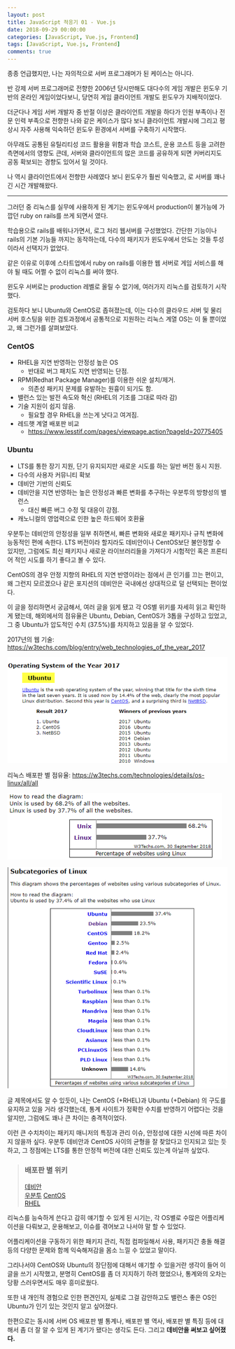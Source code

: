 ```yaml
---
layout: post
title: JavaScript 적응기 01 - Vue.js
date: 2018-09-29 00:00:00
categories: [JavaScript, Vue.js, Frontend]
tags: [JavaScript, Vue.js, Frontend]
comments: true
---
```


종종 언급했지만, 나는 자의적으로 서버 프로그래머가 된 케이스는 아니다.

반 강제 서버 프로그래머로 전향한 2006년 당시만해도 대다수의 게임 개발은 윈도우 기반의 온라인 게임이었다보니, 당연히 게임 클라이언트 개발도 윈도우가 지배적이었다. 

더군다나 게임 서버 개발자 중 반절 이상은 클라이언트 개발을 하다가 인원 부족이나 전문 인력 부족으로 전향한 나와 같은 케이스가 많다 보니 클라이언트 개발시에 그리고 평상시 자주 사용해 익숙하던 윈도우 환경에서 서버를 구축하기 시작했다.

아무래도 공통된 유틸리티성 코드 활용을 위함과 학습 코스트, 운용 코스트 등을 고려한 측면에서의 영향도 큰데, 서버와 클라이언트의 많은 코드를 공유하게 되면 커버리지도 공동 확보되는 경향도 있어서 일 것이다.

나 역시 클라이언트에서 전향한 사례였다 보니 윈도우가 훨씬 익숙했고, 로 서버를 꽤나 긴 시간 개발해왔다. 

---

그러던 중 리눅스를 실무에 사용하게 된 계기는 윈도우에서 production이 불가능에 가깝던 ruby on rails를 쓰게 되면서 였다.

학습용으로 rails를 배워나가면서, 로그 처리 웹서버를 구성했었다. 간단한 기능이나 rails의 기본 기능들 까지는 동작하는데, 다수의 패키지가 윈도우에서 안도는 것들 투성이라서 선택지가 없었다.

같은 이유로 이후에 스타트업에서 ruby on rails를 이용한 웹 서버로 게임 서비스를 해야 될 때도 어쩔 수 없이 리눅스를 써야 했다.

윈도우 서버로는 production 레벨로 올릴 수 없기에, 여러가지 리눅스를 검토하기 시작했다.

검토하다 보니 Ubuntu와 CentOS로 좁혀졌는데, 이는 다수의 클라우드 서버 및 물리 서버 호스팅을 위한 검토과정에서 공통적으로 지원하는 리눅스 계열 OS는 이 둘 뿐이었고, 왜 그런가를 살펴보았다.

### CentOS
* RHEL을 지연 반영하는 안정성 높은 OS
    * 반대로 버그 패치도 지연 반영되는 단점.
* RPM(Redhat Package Manager)를 이용한 쉬운 설치/제거.
    * 의존성 패키지 문제를 유발하는 원흉이 되기도 함.
* 밸런스 있는 발전 속도와 혁신 (RHEL의 기조를 그대로 따라 감)
* 기술 지원이 쉽지 않음.
    * 필요할 경우 RHEL을 쓰는게 낫다고 여겨짐.
* 레드햇 계열 배포판 비교
    * <https://www.lesstif.com/pages/viewpage.action?pageId=20775405>

### Ubuntu
* LTS를 통한 장기 지원, 단기 유지되지만 새로운 시도를 하는 일반 버전 동시 지원. 
* 다수의 사용자 커뮤니티 확보
* 데비안 기반의 신뢰도
* 데비안을 지연 반영하는 높은 안정성과 빠른 변화를 추구하는 우분투의 방향성의 밸런스
    * 대신 빠른 버그 수정 및 대응이 강점.
* 캐노니컬의 영업력으로 인한 높은 하드웨어 호환율

우분투는 데비안의 안정성을 일부 취하면서, 빠른 변화와 새로운 패키지나 규칙 변화에 능동적인 편에 속한다. LTS 버전이라 할지라도 데비안이나 CentOS보단 불안정할 수 있지만, 그럼에도 최신 패키지나 새로운 라이브러리들을 가져다가 시험적인 혹은 프론티어 적인 시도를 하기 좋다고 볼 수 있다.

CentOS의 경우 안정 지향의 RHEL의 지연 반영이라는 점에서 큰 인기를 끄는 편이고, 왜 그런지 모르겠으나 같은 포지션의 데비안은 국내에선 상대적으로 덜 선택되는 편이었다.

이 글을 정리하면서 궁금해서, 여러 글을 읽게 됐고 각 OS별 위키를 자세히 읽고 확인하게 됐는데, 해외에서의  점유율은 Ubuntu, Debian, CentOS가 3톱을 구성하고 있었고, 그 중 Ubuntu가 압도적인 수치 (37.5%)를 차지하고 있음을 알 수 있었다.

2017년의 웹 기술: <https://w3techs.com/blog/entry/web_technologies_of_the_year_2017>

![os_of_the_year_2017](/images/os_of_the_year_2017.png)


리눅스 배포판 별 점유율: <https://w3techs.com/technologies/details/os-linux/all/all>

![2018_september_percentage_of_websites_using_linux](/images/2018_september_percentage_of_websites_using_linux.png)

![2018_september_subcategories_of_linux](/images/2018_september_subcategories_of_linux.png)


글 제목에서도 알 수 있듯이, 나는 CentOS (+RHEL)과 Ubuntu (+Debian) 의 구도를 유지하고 있을 거라 생각했는데, 통계 사이트가 정확한 수치를 반영하기 어렵다는 것을 알지만, 그럼에도 꽤나 큰 차이는 충격적이었다.

이런 큰 수치차이는 패키지 매니저의 특징과 관리 이슈, 안정성에 대한 시선에 따른 차이지 않을까 싶다.
우분투 데비안과 CentOS 사이의 균형을 잘 찾았다고 인지되고 있는 듯 하고, 그 정점에는 LTS를 통한 안정적 버전에 대한 신뢰도 있는게 아닐까 싶었다.

>### 배포판 별 위키
>[데비안](https://ko.wikipedia.org/wiki/%EB%8D%B0%EB%B9%84%EC%95%88)   
>[우분투](https://ko.wikipedia.org/wiki/%EC%9A%B0%EB%B6%84%ED%88%AC_(%EC%9A%B4%EC%98%81_%EC%B2%B4%EC%A0%9C))  
>[CentOS](https://ko.wikipedia.org/wiki/CentOS)  
>[RHEL](https://ko.wikipedia.org/wiki/%EB%A0%88%EB%93%9C%ED%96%87_%EC%97%94%ED%84%B0%ED%94%84%EB%9D%BC%EC%9D%B4%EC%A6%88_%EB%A6%AC%EB%88%85%EC%8A%A4)

리눅스를 능숙하게 쓴다고 감히 얘기할 수 있게 된 시기는, 각 OS별로 수많은 어플리케이션을 다뤄보고, 운용해보고, 이슈를 겪어보고 나서야 말 할 수 있었다. 

어플리케이션을 구동하기 위한 패키지 관리, 직접 컴파일해서 사용, 패키지간 충돌 해결 등의 다양한 문제와 함께 익숙해져감을 몸소 느낄 수 있었고 말이다. 

그리나서야 CentOS와 Ubuntu의 장단점에 대해서 얘기할 수 있을거란 생각이 들어 이 글을 쓰기 시작했고, 분명히 CentOS를 좀 더 지지하기 하려 했었으나, 통계와의 오차는 당황 스러우면서도 매우 흥미로웠다.

또한 내 개인적 경험으로 인한 편견인지, 실제로 그걸 감안하고도 밸런스 좋은 OS인 Ubuntu가 인기 있는 것인지 알고 싶어졌다.

한편으로는 동시에 서버 OS 배포판 별 통계나, 배포판 별 역사, 배포판 별 특징 등에 대해서 좀 더 잘 알 수 있게 된 계기가 됐다는 생각도 든다. 그리고 **데비안을 써보고 싶어졌다.**